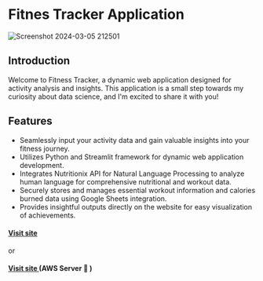 # Fitnes Tracker Application 

![Screenshot 2024-03-05 212501](https://github.com/Sridhar-GitH/Fitness-Tracker/assets/142201616/9af8a13d-a809-43d8-9691-aa9611be78df)


## Introduction

Welcome to Fitness Tracker, a dynamic web application designed for activity analysis and insights. This application is a small step towards my curiosity about data science, and I'm excited to share it with you!

## Features

- Seamlessly input your activity data and gain valuable insights into your fitness journey.
- Utilizes Python and Streamlit framework for dynamic web application development.
- Integrates Nutritionix API for Natural Language Processing to analyze human language for comprehensive nutritional and workout data.
- Securely stores and manages essential workout information and calories burned data using Google Sheets integration.
- Provides insightful outputs directly on the website for easy visualization of achievements.

#### <a href="https://fitness-tracker-yxox.onrender.com/"> Visit site </a>
or
#### <a href="http://54.227.116.222:8501/"> Visit site </a> (AWS Server 🤫 )
